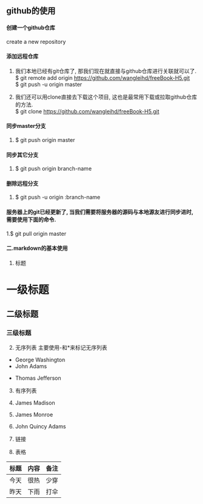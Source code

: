 ## github的使用
#### 创建一个github仓库
create a new repository  
####  添加远程仓库 
1. 我们本地已经有git仓库了, 那我们现在就直接与github仓库进行关联就可以了.
  $ git remote add origin https://github.com/wangleihd/freeBook-H5.git  
  $ git push -u origin master  
  
2. 我们还可以用clone直接去下载这个项目, 这也是最常用下载或拉取github仓库的方法.  
  $ git clone https://github.com/wangleihd/freeBook-H5.git    
#### 同步master分支
1. $ git push origin master
#### 同步其它分支
1. $ git push origin branch-name
#### 删除远程分支
1. $ git push -u origin :branch-name
#### 服务器上的git已经更新了, 当我们需要将服务器的源码与本地源友进行同步进时, 需要使用下面的命令.
1.$ git pull origin master
#### 二.markdown的基本使用
1. 标题
# 一级标题
## 二级标题
### 三级标题
2. 无序列表
主要使用-和*来标记无序列表

- George Washington
- John Adams
* Thomas Jefferson
3. 有序列表

1. James Madison
2. James Monroe
3. John Quincy Adams
4. 链接
5. 表格  

标题 | 内容 | 备注
-----|------|-----
今天 | 很热 | 少穿
昨天 | 下雨 | 打伞
